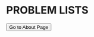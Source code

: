 <head>
  <link rel="stylesheet" type="text/css" href="/stylesheet/style.css">
   <link rel="stylesheet" href="/stylesheet/style.css">
    <script src="js/highlight.min.js"></script>
</head>

<div style="page-break-after: always;">

# PROBLEM LISTS
<button onclick="window.location.href='ois/ois.html';">Go to About Page</button>

</div>
<script>hljs.initHighlightingOnLoad();</script>

